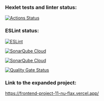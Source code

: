 ### Hexlet tests and linter status:

[![Actions Status](https://github.com/Kudrikudrii/frontend-project-11/actions/workflows/hexlet-check.yml/badge.svg)](https://github.com/Kudrikudrii/frontend-project-11/actions)

### ESLint status:

[![ESLint](https://github.com/Kudrikudrii/frontend-project-11/actions/workflows/ci.yml/badge.svg)](https://github.com/Kudrikudrii/frontend-project-11/actions)

[![SonarQube Cloud](https://sonarcloud.io/images/project_badges/sonarcloud-light.svg)](https://sonarcloud.io/summary/new_code?id=Kudrikudrii_frontend-project-11)

[![SonarQube Cloud](https://sonarcloud.io/images/project_badges/sonarcloud-light.svg)](https://sonarcloud.io/summary/new_code?id=Kudrikudrii_frontend-project-11)

[![Quality Gate Status](https://sonarcloud.io/api/project_badges/measure?project=Kudrikudrii_frontend-project-11&metric=alert_status)](https://sonarcloud.io/summary/new_code?id=Kudrikudrii_frontend-project-11)

### Link to the expanded project:

https://frontend-project-11-nu-flax.vercel.app/
